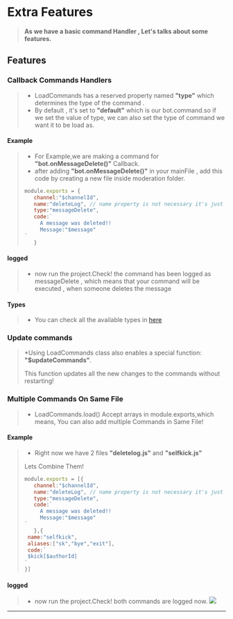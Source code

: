 # Extra Features
>**As we have a basic command Handler , Let's talks about some features.**
## Features 
### Callback Commands Handlers 
>* LoadCommands has a reserved property named **"type"** which determines the type of the command .
>* By default , it's set to **"default"** which is our bot.command.so if we set the value of type, we can also set the type of command we want it to be load as.

#### Example
>* For Example,we are making a command for **"bot.onMessageDelete()"** Callback.
>* after adding **"bot.onMessageDelete()"** in your mainFile , add this code by creating a new file inside moderation folder.
> ```js
> module.exports = {
>    channel:"$channelId",
>    name:"deleteLog", // name property is not necessary it's just for logging the command (if this is not present channel property will be used for logging)
>    type:"messageDelete",
>    code:`
>      A message was deleted!!
>      Message:"$message"
>`
>    }
>```
#### logged 
>* now run the project.Check! the command has been logged as messageDelete , which means that your command will be executed , when someone deletes the message

#### Types 
>* You can check all the available types in [here](../options/commandTypes.md)

### Update commands 
>*Using LoadCommands class also enables a special function: **"$updateCommands"**.
>
>This function updates all the new changes to the commands without restarting!

### Multiple Commands On Same File
>* LoadCommands.load() Accept arrays in module.exports,which means, You can also add multiple Commands in Same File!

#### Example
>* Right now we have 2 files **"deletelog.js"** and **"selfkick.js"**
>
> Lets Combine Them!
>```js
> module.exports = [{
>    channel:"$channelId",
>    name:"deleteLog", // name property is not necessary it's just for logging the command (if this is not present channel property will be used for logging)
>    type:"messageDelete",
>    code:`
>      A message was deleted!!
>      Message:"$message"
>`
>    },{
>  name:"selfkick",
>  aliases:["sk","bye","exit"],
>  code:`
>  $kick[$authorId]
>`
>}]
>```
#### logged 
>* now run the project.Check! both commands are logged now.
> ![](../.gitbook/assets/Screenshot_2021-08-06-16-09-09-49.png)

-----


